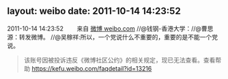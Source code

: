 layout: weibo
date: 2011-10-14 14:23:52
---
<meta name="referrer" content="no-referrer" />

2011-10-14 14:23:52  &nbsp;&nbsp;&nbsp;&nbsp;&nbsp;&nbsp; 来自 <a href="http://weibo.com/" rel="nofollow">微博 weibo.com</a>
//@钱钢-香港大学：//@曹思源：转发微博。 //@吴稼祥:所以，一个党说什么不重要的，重要的是不能一个党说。
>  该账号因被投诉违反《微博社区公约》的相关规定，现已无法查看。查看帮助 https://kefu.weibo.com/faqdetail?id=13216
